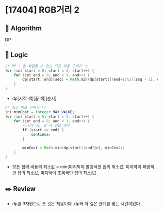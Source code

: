 # [17404] RGB거리 2

## :pushpin: **Algorithm**

DP

## :round_pushpin: **Logic**

```java
/* DP : 집 색칠할 수 있는 모든 비용 구하기 */
for (int start = 0; start < 3; start++) {
    for (int end = 0; end < 3; end++) {
        dp[start][end][seq] = Math.min(dp[start][(end+1)%3][seq - 1], dp[start][(end+2)%3][seq - 1]) + cost[end];
    }
}
```

-  dp[시작 색][끝 색][순서]

```java
/* 최소 비용 구하기 */
int minCost = Integer.MAX_VALUE;
for (int start = 0; start < 3; start++) {
    for (int end = 0; end < 3; end++) {
        //시작 색, 끝 색 같을 경우
        if (start == end) {
            continue;
        }

        minCost = Math.min(dp[start][end][n], minCost);
    }
}
```
- 모든 집의 비용의 최소값 = min(마지막이 빨강색인 집의 최소값, 마지막이 파랑색인 집의 최소값, 마지막이 초록색인 집의 최소값)

## :black_nib: **Review**

- dp를 3차원으로 푼 것은 처음이다. dp와 더 깊은 관계를 맺는 시간이었다..
